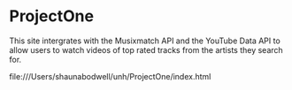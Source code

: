 # ProjectOne

This site intergrates with the Musixmatch API and the YouTube Data API to allow users to watch videos of top rated tracks from the artists they search for.


file:///Users/shaunabodwell/unh/ProjectOne/index.html